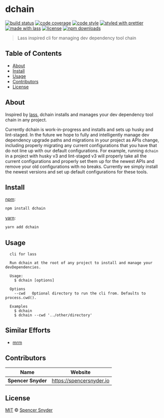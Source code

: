 # dchain

[![build status](https://img.shields.io/travis/com/lassjs/dchain.svg)](https://travis-ci.com/lassjs/dchain)
[![code coverage](https://img.shields.io/codecov/c/github/lassjs/dchain.svg)](https://codecov.io/gh/lassjs/dchain)
[![code style](https://img.shields.io/badge/code_style-XO-5ed9c7.svg)](https://github.com/sindresorhus/xo)
[![styled with prettier](https://img.shields.io/badge/styled_with-prettier-ff69b4.svg)](https://github.com/prettier/prettier)
[![made with lass](https://img.shields.io/badge/made_with-lass-95CC28.svg)](https://lass.js.org)
[![license](https://img.shields.io/github/license/lassjs/dchain.svg)](LICENSE)
[![npm downloads](https://img.shields.io/npm/dt/dchain.svg)](https://npm.im/dchain)

> Lass inspired cli for managing dev dependency tool chain

## Table of Contents

- [About](#about)
- [Install](#install)
- [Usage](#usage)
- [Contributors](#contributors)
- [License](#license)

## About

Inspired by [lass](https://github.com/lassjs/lass), dchain installs and manages your dev dependency tool chain in any project.

Currently dchain is work-in-progress and installs and sets up husky and lint-staged. In the future we hope to fully and intelligently manage dev dependency upgrade paths and migrations in your project as APIs change, including properly migrating any current configurations that you have that do not line up with our default configurations. For example, running `dchain` in a project with husky v3 and lint-staged v3 will properly take all the current configurations and properly set them up for the newest APIs and remove your old configurations with no breaks. Currently we simply install the newest versions and set up default configurations for these tools.

## Install

[npm][]:

```sh
npm install dchain
```

[yarn][]:

```sh
yarn add dchain
```

## Usage

```
  cli for lass

  Run dchain at the root of any project to install and manage your devDependencies.

  Usage:
    $ dchain [options]

  Options
    --cwd   Optional directory to run the cli from. Defaults to process.cwd().

  Examples
    $ dchain
    $ dchain --cwd '../other/directory'
```

## Similar Efforts

- [mrm](https://github.com/sapegin/mrm)

## Contributors

| Name               | Website                    |
| ------------------ | -------------------------- |
| **Spencer Snyder** | <https://spencersnyder.io> |

## License

[MIT](LICENSE) © [Spencer Snyder](https://spencersnyder.io)

##

[npm]: https://www.npmjs.com/
[yarn]: https://yarnpkg.com/
